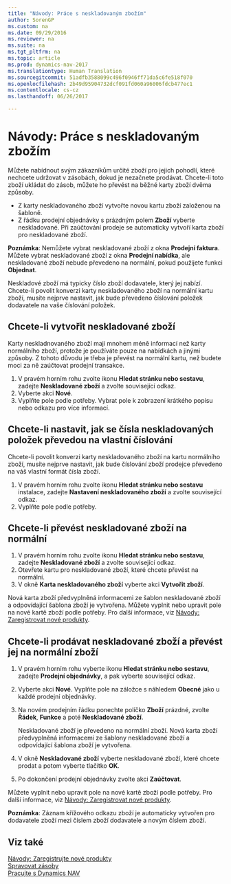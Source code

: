 ```yaml
---
title: "Návody: Práce s neskladovaným zbožím"
author: SorenGP
ms.custom: na
ms.date: 09/29/2016
ms.reviewer: na
ms.suite: na
ms.tgt_pltfrm: na
ms.topic: article
ms.prod: dynamics-nav-2017
ms.translationtype: Human Translation
ms.sourcegitcommit: 51adfb3588099c496f0946ff71da5c6fe518f070
ms.openlocfilehash: 2b49d95904732dcf091fd060a96006fdcb477ec1
ms.contentlocale: cs-cz
ms.lasthandoff: 06/26/2017

---
```


# Návody: Práce s neskladovaným zbožím
Můžete nabídnout svým zákazníkům určité zboží pro jejich pohodlí, které nechcete udržovat v zásobách, dokud je nezačnete prodávat. Chcete-li toto zboží ukládat do zásob, můžete ho převést na běžné karty zboží dvěma způsoby.

- Z karty neskladovaného zboží vytvořte novou kartu zboží založenou na šabloně.
- Z řádku prodejní objednávky s prázdným polem **Zboží** vyberte neskladované. Při zaúčtování prodeje se automaticky vytvoří karta zboží pro neskladované zboží.

**Poznámka**: Nemůžete vybrat neskladované zboží z okna **Prodejní faktura**. Můžete vybrat neskladované zboží z okna **Prodejní nabídka**, ale neskladované zboží nebude převedeno na normální, pokud použijete funkci **Objednat**.

Neskladové zboží má typicky číslo zboží dodavatele, který jej nabízí. Chcete-li povolit konverzi karty neskladovaného zboží na normální kartu zboží, musíte nejprve nastavit, jak bude převedeno číslování položek dodavatele na vaše číslování položek.   

## Chcete-li vytvořit neskladované zboží
Karty neskladnovaného zboží mají mnohem méně informací než karty normálního zboží, protože je používáte pouze na nabídkách a jinými způsoby. Z tohoto důvodu je třeba je převést na normální kartu, než budete moci za ně zaúčtovat prodejní transakce.

1. V pravém horním rohu zvolte ikonu **Hledat stránku nebo sestavu**, zadejte **Neskladované zboží** a zvolte související odkaz.
2. Vyberte akci **Nové**.
2. Vyplňte pole podle potřeby. Vybrat pole k zobrazení krátkého popisu nebo odkazu pro více informací.

## Chcete-li nastavit, jak se čísla neskladovaných položek převedou na vlastní číslování  
Chcete-li povolit konverzi karty neskladovaného zboží na kartu normálního zboží, musíte nejprve nastavit, jak bude číslování zboží prodejce převedeno na váš vlastní formát čísla zboží.

1. V pravém horním rohu zvolte ikonu **Hledat stránku nebo sestavu** instalace, zadejte **Nastavení neskladovaného zboží** a zvolte související odkaz.
2. Vyplňte pole podle potřeby.

## Chcete-li převést neskladované zboží na normální
1. V pravém horním rohu zvolte ikonu **Hledat stránku nebo sestavu**, zadejte **Neskladované zboží** a zvolte související odkaz.
2. Otevřete kartu pro neskladované zboží, které chcete převést na normální.
3. V okně **Karta neskladovaného zboží** vyberte akci **Vytvořit zboží**.

Nová karta zboží předvyplněná informacemi ze šablon neskladované zboží a odpovídající šablona zboží je vytvořena. Můžete vyplnit nebo upravit pole na nové kartě zboží podle potřeby. Pro další informace, viz [Návody: Zaregistrovat nové produkty](inventory-how-register-new-products.md).

## Chcete-li prodávat neskladované zboží a převést jej na normální zboží
1. V pravém horním rohu vyberte ikonu **Hledat stránku nebo sestavu**, zadejte **Prodejní objednávky**, a pak vyberte související odkaz.
2. Vyberte akci **Nové**. Vyplňte pole na záložce s náhledem **Obecné** jako u každé prodejní objednávky.
3. Na novém prodejním řádku ponechte políčko **Zboží** prázdné, zvolte **Řádek**, **Funkce** a poté **Neskladované zboží**.

    Neskladované zboží je převedeno na normální zboží. Nová karta zboží předvyplněná informacemi ze šablony neskladované zboží a odpovídající šablona zboží je vytvořena.
4. V okně **Neskladované zboží** vyberte neskladované zboží, které chcete prodat a potom vyberte tlačítko **OK**.
5. Po dokončení prodejní objednávky zvolte akci **Zaúčtovat**.

Můžete vyplnit nebo upravit pole na nové kartě zboží podle potřeby. Pro další informace, viz [Návody: Zaregistrovat nové produkty](inventory-how-register-new-products.md).

**Poznámka**: Záznam křížového odkazu zboží je automaticky vytvořen pro dodavatele zboží mezi číslem zboží dodavatele a novým číslem zboží.

## Viz také
[Návody: Zaregistrujte nové produkty](inventory-how-register-new-products.md)  
[Spravovat zásoby](inventory-manage-inventory.md)  
[Pracujte s Dynamics NAV](ui-work-product.md)

